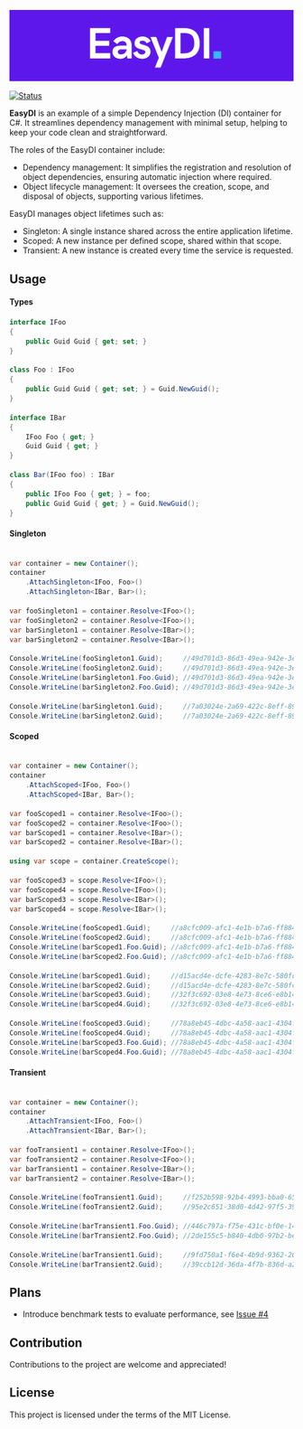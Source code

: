 ![logo](/assets/EasyDI.logo.png)

[![Status](https://github.com/KrzysztofBorowiecki/EasyDI/actions/workflows/CI.yml/badge.svg)](https://github.com/KrzysztofBorowiecki/EasyDI/actions/workflows/CI.yml)

**EasyDI** is an example of a simple Dependency Injection (DI) container for C#.
It streamlines dependency management with minimal setup, helping to keep your code clean and straightforward.

The roles of the EasyDI container include:
- Dependency management: It simplifies the registration and resolution of object dependencies, ensuring automatic injection where required.
- Object lifecycle management: It oversees the creation, scope, and disposal of objects, supporting various lifetimes.

EasyDI manages object lifetimes such as:
- Singleton: A single instance shared across the entire application lifetime.
- Scoped: A new instance per defined scope, shared within that scope.
- Transient: A new instance is created every time the service is requested.

## Usage
#### Types
```c#
interface IFoo
{
    public Guid Guid { get; set; }
}

class Foo : IFoo
{
    public Guid Guid { get; set; } = Guid.NewGuid();
}

interface IBar
{
    IFoo Foo { get; }
    Guid Guid { get; }
}

class Bar(IFoo foo) : IBar
{
    public IFoo Foo { get; } = foo;
    public Guid Guid { get; } = Guid.NewGuid();
}
```

#### Singleton
```c#

var container = new Container();
container
    .AttachSingleton<IFoo, Foo>()
    .AttachSingleton<IBar, Bar>();

var fooSingleton1 = container.Resolve<IFoo>();
var fooSingleton2 = container.Resolve<IFoo>();
var barSingleton1 = container.Resolve<IBar>();
var barSingleton2 = container.Resolve<IBar>();

Console.WriteLine(fooSingleton1.Guid);     //49d701d3-86d3-49ea-942e-3eedd08eeaa0
Console.WriteLine(fooSingleton2.Guid);     //49d701d3-86d3-49ea-942e-3eedd08eeaa0
Console.WriteLine(barSingleton1.Foo.Guid); //49d701d3-86d3-49ea-942e-3eedd08eeaa0
Console.WriteLine(barSingleton2.Foo.Guid); //49d701d3-86d3-49ea-942e-3eedd08eeaa0

Console.WriteLine(barSingleton1.Guid);     //7a03024e-2a69-422c-8eff-89f9c1a812e1
Console.WriteLine(barSingleton2.Guid);     //7a03024e-2a69-422c-8eff-89f9c1a812e1

```

#### Scoped

```c#

var container = new Container();
container
    .AttachScoped<IFoo, Foo>()
    .AttachScoped<IBar, Bar>();

var fooScoped1 = container.Resolve<IFoo>();
var fooScoped2 = container.Resolve<IFoo>();
var barScoped1 = container.Resolve<IBar>();
var barScoped2 = container.Resolve<IBar>();

using var scope = container.CreateScope();

var fooScoped3 = scope.Resolve<IFoo>();
var fooScoped4 = scope.Resolve<IFoo>();
var barScoped3 = scope.Resolve<IBar>();
var barScoped4 = scope.Resolve<IBar>();

Console.WriteLine(fooScoped1.Guid);     //a8cfc009-afc1-4e1b-b7a6-ff884bc0c069
Console.WriteLine(fooScoped2.Guid);     //a8cfc009-afc1-4e1b-b7a6-ff884bc0c069
Console.WriteLine(barScoped1.Foo.Guid); //a8cfc009-afc1-4e1b-b7a6-ff884bc0c069
Console.WriteLine(barScoped2.Foo.Guid); //a8cfc009-afc1-4e1b-b7a6-ff884bc0c069

Console.WriteLine(barScoped1.Guid);     //d15acd4e-dcfe-4283-8e7c-580fc668e10d
Console.WriteLine(barScoped2.Guid);     //d15acd4e-dcfe-4283-8e7c-580fc668e10d
Console.WriteLine(barScoped3.Guid);     //32f3c692-03e8-4e73-8ce6-e8b14ec8b7a5
Console.WriteLine(barScoped4.Guid);     //32f3c692-03e8-4e73-8ce6-e8b14ec8b7a5

Console.WriteLine(fooScoped3.Guid);     //78a8eb45-4dbc-4a58-aac1-4304f09e4711
Console.WriteLine(fooScoped4.Guid);     //78a8eb45-4dbc-4a58-aac1-4304f09e4711
Console.WriteLine(barScoped3.Foo.Guid); //78a8eb45-4dbc-4a58-aac1-4304f09e4711
Console.WriteLine(barScoped4.Foo.Guid); //78a8eb45-4dbc-4a58-aac1-4304f09e4711

```

#### Transient

```c#

var container = new Container();
container
    .AttachTransient<IFoo, Foo>()
    .AttachTransient<IBar, Bar>();

var fooTransient1 = container.Resolve<IFoo>();
var fooTransient2 = container.Resolve<IFoo>();
var barTransient1 = container.Resolve<IBar>();
var barTransient2 = container.Resolve<IBar>();

Console.WriteLine(fooTransient1.Guid);     //f252b598-92b4-4993-bba0-650f5c0a648f
Console.WriteLine(fooTransient2.Guid);     //95e2c651-38d0-4d42-97f5-392a965fcf5b

Console.WriteLine(barTransient1.Foo.Guid); //446c797a-f75e-431c-bf0e-14778fbdbb61
Console.WriteLine(barTransient2.Foo.Guid); //2de155c5-b840-4db0-97b2-bea247fccfde

Console.WriteLine(barTransient1.Guid);     //9fd750a1-f6e4-4b9d-9362-20e0153a1c71
Console.WriteLine(barTransient2.Guid);     //39ccb12d-36da-4f7b-836d-a28e15440f47

```

## Plans
- Introduce benchmark tests to evaluate performance, see [Issue #4](https://github.com/KrzysztofBorowiecki/EasyDI/issues/4)

## Contribution 
Contributions to the project are welcome and appreciated!

## License
This project is licensed under the terms of the MIT License.
